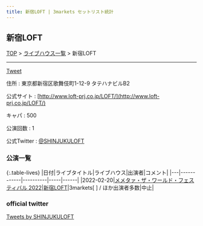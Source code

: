 ```yaml
---
title: 新宿LOFT | 3markets セットリスト統計
---
```

## 新宿LOFT

[TOP](/setlist/) > [ライブハウス一覧](livehouses.html) > 新宿LOFT

___

<a href="https://twitter.com/share?ref_src=twsrc%5Etfw" data-text="3markets[ ]セットリスト > 新宿LOFT" class="twitter-share-button" data-via="3markets" data-hashtags="3markets" data-related="3markets" data-show-count="false">Tweet</a>

住所
:    東京都新宿区歌舞伎町1-12-9 タテハナビルB2

公式サイト
:    [http://www.loft-prj.co.jp/LOFT/](http://www.loft-prj.co.jp/LOFT/)

キャパ
:    500

公演回数
: 1


公式Twitter
: <a href="https://twitter.com/SHINJUKULOFT">@SHINJUKULOFT</a>


### 公演一覧

{:.table-lives}
|日付|ライブタイトル|ライブハウス|出演者|コメント|
|---|------------|----------|-----|------|
|<span class="nowrap">2022-02-20</span>|[メメタァ・ザ・ワールド・フェスティバル 2022](live009.html)|[新宿LOFT](livehouse041.html)|3markets[ ] / ほか出演者多数|中止|




### official twitter

<a class="twitter-timeline" href="https://twitter.com/SHINJUKULOFT?ref_src=twsrc%5Etfw">Tweets by SHINJUKULOFT</a> <script async src="https://platform.twitter.com/widgets.js" charset="utf-8"></script>


<script async src="https://platform.twitter.com/widgets.js" charset="utf-8"></script>